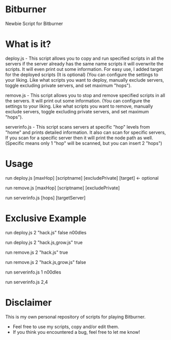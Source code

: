 # Bitburner
Newbie Script for Bitburner

# What is it?
deploy.js - This script allows you to copy and run specified scripts in all the servers if the server already has the same name scripts it will overwrite the scripts. 
It will even print out some information. For easy use, I added target for the deployed scripts (It is optional)
(You can configure the settings to your liking. Like what scripts you want to deploy, manually exclude servers, toggle excluding private servers, and set maximum "hops").

remove.js - This script allows you to stop and remove specified scripts in all the servers. 
It will print out some information. 
(You can configure the settings to your liking. Like what scripts you want to remove, manually exclude servers, toggle excluding private servers, and set maximum "hops").

serverinfo.js - This script scans servers at specific "hop" levels from "home" and prints detailed information. It also can scan for specific servers, If you scan for a specific server then it will print the node path as well.
(Specific means only 1 "hop" will be scanned, but you can insert 2 "hops")

# Usage
run deploy.js [maxHop] [scriptname] [excludePrivate] [target] <- optional

run remove.js [maxHop] [scriptname] [excludePrivate]

run serverinfo.js [hops] [targetServer]

# Exclusive Example
run deploy.js 2 "hack.js" false n00dles

run deploy.js 2 "hack.js,grow.js" true

run remove.js 2 "hack.js" true

run remove.js 2 "hack.js,grow.js" false

run serverinfo.js 1 n00dles

run serverinfo.js 2,4

# Disclaimer

This is my own personal repository of scripts for playing Bitburner.

* Feel free to use my scripts, copy and/or edit them.
* If you think you encountered a bug, feel free to let me know!
